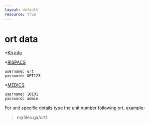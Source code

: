 ```yaml
---
layout: default
resource: true
---
```


# ort data


*[Kh info](http://172.16.7.105)

*[RISPACS](http://172.16.8.100/Physician?loginTo=RIS)

```
username: ort
password: ORT123
```

*[MEDICS](http://172.16.7.196/medics/UDesktop?mode=0)

```
username: 10101
password: admin
```

For unit specific details type the unit number following ort, example-
>myfiles.ga/ort1
